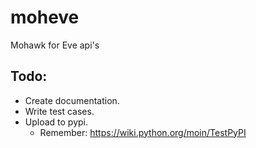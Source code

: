 # moheve
Mohawk for Eve api's

## Todo:

- Create documentation.
- Write test cases.
- Upload to pypi.
	- Remember: https://wiki.python.org/moin/TestPyPI
